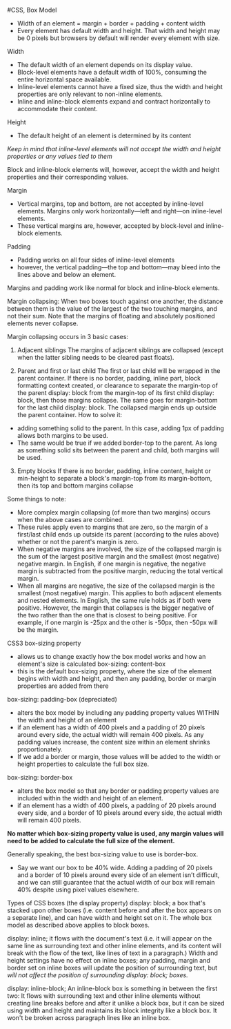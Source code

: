 #CSS, Box Model
- Width of an element = margin + border + padding + content width
- Every element has default width and height. That width and height may be 0 pixels but browsers by default will render every element with size.

Width
- The default width of an element depends on its display value. 
- Block-level elements have a default width of 100%, consuming the entire horizontal space available.
- Inline-level elements cannot have a fixed size, thus the width and height properties are only relevant to non-inline elements.
- Inline and inline-block elements expand and contract horizontally to accommodate their content. 

Height
- The default height of an element is determined by its content

*Keep in mind that inline-level elements will not accept the width and height properties or any values tied to them*

Block and inline-block elements will, however, accept the width and height properties and their corresponding values.

Margin
- Vertical margins, top and bottom, are not accepted by inline-level elements. Margins only work horizontally—left and right—on inline-level elements.
- These vertical margins are, however, accepted by block-level and inline-block elements.

Padding
- Padding works on all four sides of inline-level elements
- however, the vertical padding—the top and bottom—may bleed into the lines above and below an element.

Margins and padding work like normal for block and inline-block elements.

Margin collapsing:
When two boxes touch against one another, the distance between them is the value of the largest of the two touching margins, and not their sum.
Note that the margins of floating and absolutely positioned elements never collapse.

Margin collapsing occurs in 3 basic cases:
1. Adjacent siblings
The margins of adjacent siblings are collapsed (except when the latter sibling needs to be cleared past floats).

2. Parent and first or last child
The first or last child will be wrapped in the parent container. If there is no border, padding, inline part, block formatting context created, or clearance to separate the margin-top of the parent display: block from the margin-top of its first child display: block, then those margins collapse. 
The same goes for margin-bottom for the last child display: block.
The collapsed margin ends up outside the parent container.
How to solve it:
- adding something solid to the parent. In this case, adding 1px of padding allows both margins to be used.
- The same would be true if we added border-top to the parent. As long as something solid sits between the parent and child, both margins will be used.

3. Empty blocks
If there is no border, padding, inline content, height or min-height to separate a block's margin-top from its margin-bottom, then its top and bottom margins collapse

Some things to note:
- More complex margin collapsing (of more than two margins) occurs when the above cases are combined.
- These rules apply even to margins that are zero, so the margin of a first/last child ends up outside its parent (according to the rules above) whether or not the parent's margin is zero.
- When negative margins are involved, the size of the collapsed margin is the sum of the largest positive margin and the smallest (most negative) negative margin. In English, if one margin is negative, the negative margin is subtracted from the positive margin, reducing the total vertical margin.
- When all margins are negative, the size of the collapsed margin is the smallest (most negative) margin. This applies to both adjacent elements and nested elements. In English, the same rule holds as if both were positive. However, the margin that collapses is the bigger negative of the two rather than the one that is closest to being positive. For example, if one margin is -25px and the other is -50px, then -50px will be the margin.

CSS3 box-sizing property
- allows us to change exactly how the box model works and how an element's size is calculated
box-sizing: content-box
- this is the default box-sizing property, where the size of the element begins with width and height, and then any padding, border or margin properties are added from there

box-sizing: padding-box (depreciated)
- alters the box model by including any padding property values WITHIN the width and height of an element
- if an element has a width of 400 pixels and a padding of 20 pixels around every side, the actual width will remain 400 pixels. As any padding values increase, the content size within an element shrinks proportionately.
- If we add a border or margin, those values will be added to the width or height properties to calculate the full box size.

box-sizing: border-box
- alters the box model so that any border or padding property values are included within the width and height of an element. 
- if an element has a width of 400 pixels, a padding of 20 pixels around every side, and a border of 10 pixels around every side, the actual width will remain 400 pixels.

**No matter which box-sizing property value is used, any margin values will need to be added to calculate the full size of the element.**

Generally speaking, the best box-sizing value to use is border-box.
- Say we want our box to be 40% wide. Adding a padding of 20 pixels and a border of 10 pixels around every side of an element isn’t difficult, and we can still guarantee that the actual width of our box will remain 40% despite using pixel values elsewhere.

Types of CSS boxes (the display property)
display: block;
a box that's stacked upon other boxes (i.e. content before and after the box appears on a separate line), and 
can have width and height set on it. 
The whole box model as described above applies to block boxes.

display: inline;
it flows with the document's text (i.e. it will appear on the same line as surrounding text and other inline elements, and its content will break with the flow of the text, like lines of text in a paragraph.) 
Width and height settings have no effect on inline boxes; 
any padding, margin and border set on inline boxes will update the position of surrounding text, but *will not affect the position of surrounding display: block; boxes.*

display: inline-block;
An inline-block box is something in between the first two: 
It flows with surrounding text and other inline elements without creating line breaks before and after it unlike a block box, 
but it can be sized using width and height and maintains its block integrity like a block box. 
It won't be broken across paragraph lines like an inline box.


